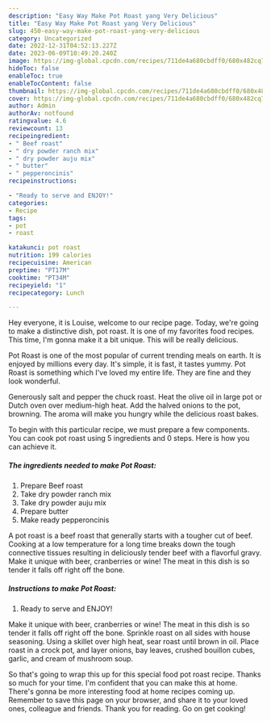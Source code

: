 ```yaml
---
description: "Easy Way Make Pot Roast yang Very Delicious"
title: "Easy Way Make Pot Roast yang Very Delicious"
slug: 450-easy-way-make-pot-roast-yang-very-delicious
category: Uncategorized
date: 2022-12-31T04:52:13.227Z
date: 2023-06-09T10:49:20.240Z
image: https://img-global.cpcdn.com/recipes/711de4a680cbdff0/680x482cq70/pot-roast-recipe-main-photo.jpg
hideToc: false
enableToc: true
enableTocContent: false
thumbnail: https://img-global.cpcdn.com/recipes/711de4a680cbdff0/680x482cq70/pot-roast-recipe-main-photo.jpg
cover: https://img-global.cpcdn.com/recipes/711de4a680cbdff0/680x482cq70/pot-roast-recipe-main-photo.jpg
author: Admin
authorAv: notfound
ratingvalue: 4.6
reviewcount: 13
recipeingredient:
- " Beef roast"
- " dry powder ranch mix"
- " dry powder auju mix"
- " butter"
- " pepperoncinis"
recipeinstructions:

- "Ready to serve and ENJOY!"
categories:
- Recipe
tags:
- pot
- roast

katakunci: pot roast 
nutrition: 199 calories
recipecuisine: American
preptime: "PT17M"
cooktime: "PT34M"
recipeyield: "1"
recipecategory: Lunch

---
```



Hey everyone, it is Louise, welcome to our recipe page. Today, we're going to make a distinctive dish, pot roast. It is one of my favorites food recipes. This time, I'm gonna make it a bit unique. This will be really delicious.

Pot Roast is one of the most popular of current trending meals on earth. It is enjoyed by millions every day. It's simple, it is fast, it tastes yummy. Pot Roast is something which I've loved my entire life. They are fine and they look wonderful.

Generously salt and pepper the chuck roast. Heat the olive oil in large pot or Dutch oven over medium-high heat. Add the halved onions to the pot, browning. The aroma will make you hungry while the delicious roast bakes.


To begin with this particular recipe, we must prepare a few components. You can cook pot roast using 5 ingredients and 0 steps. Here is how you can achieve it.

<!--inarticleads1-->

##### The ingredients needed to make Pot Roast:

1. Prepare  Beef roast
1. Take  dry powder ranch mix
1. Take  dry powder auju mix
1. Prepare  butter
1. Make ready  pepperoncinis


A pot roast is a beef roast that generally starts with a tougher cut of beef. Cooking at a low temperature for a long time breaks down the tough connective tissues resulting in deliciously tender beef with a flavorful gravy. Make it unique with beer, cranberries or wine! The meat in this dish is so tender it falls off right off the bone. 

<!--inarticleads2-->

##### Instructions to make Pot Roast:


1. Ready to serve and ENJOY!

Make it unique with beer, cranberries or wine! The meat in this dish is so tender it falls off right off the bone. Sprinkle roast on all sides with house seasoning. Using a skillet over high heat, sear roast until brown in oil. Place roast in a crock pot, and layer onions, bay leaves, crushed bouillon cubes, garlic, and cream of mushroom soup. 

So that's going to wrap this up for this special food pot roast recipe. Thanks so much for your time. I'm confident that you can make this at home. There's gonna be more interesting food at home recipes coming up. Remember to save this page on your browser, and share it to your loved ones, colleague and friends. Thank you for reading. Go on get cooking!
